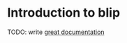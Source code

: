 # Introduction to blip

TODO: write [great documentation](http://jacobian.org/writing/what-to-write/)

